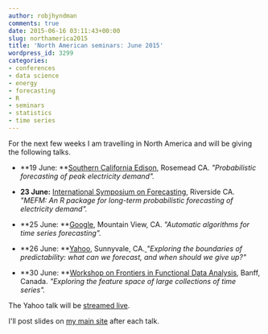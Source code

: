 ```yaml
---
author: robjhyndman
comments: true
date: 2015-06-16 03:11:43+00:00
slug: northamerica2015
title: 'North American seminars: June 2015'
wordpress_id: 3299
categories:
- conferences
- data science
- energy
- forecasting
- R
- seminars
- statistics
- time series
---
```


For the next few weeks I am travelling in North America and will be giving the following talks.

    
  * **19 June: **[Southern California Edison](https://www.sce.com), Rosemead CA.
_"Probabilistic forecasting of peak electricity demand"._

    
  * **23 June:** [International Symposium on Forecasting](http://www.forecasters.org/isf), Riverside CA.
_"MEFM: An R package for long-term probabilistic forecasting of electricity demand"._

    
  * **25 June: **[Google](https://research.google.com/), Mountain View, CA.
_"Automatic algorithms for time series forecasting"._

    
  * **26 June: **[Yahoo](https://labs.yahoo.com/events/big-thinker-rob-hyndman-yahoo), Sunnyvale, CA.[
](https://labs.yahoo.com/events/big-thinker-rob-hyndman-yahoo)_"Exploring the boundaries of predictability: what can we forecast, and when should we give up?"_

    
  * **30 June: **[Workshop on Frontiers in Functional Data Analysis](http://www.birs.ca/events/2015/5-day-workshops/15w5096), Banff, Canada.
_"Exploring the feature space of large collections of time series"._



The Yahoo talk will be [streamed live](https://labs.yahoo.com/events/big-thinker-rob-hyndman-yahoo).

I'll post slides on [my main site](https://robjhyndman.com/seminars/) after each talk.
